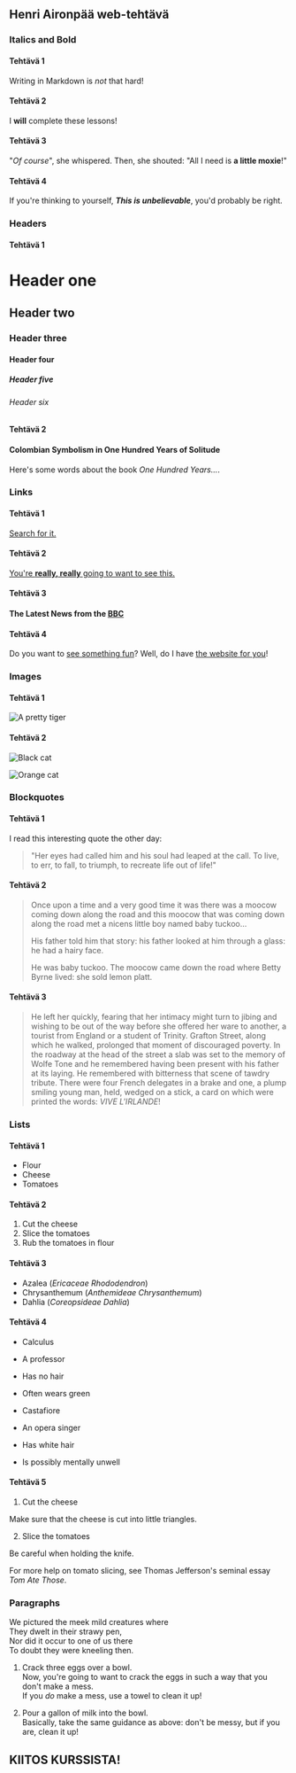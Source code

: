 ## Henri Aironpää web-tehtävä

### Italics and Bold

#### Tehtävä 1

Writing in Markdown is _not_ that hard!

#### Tehtävä 2

I **will** complete these lessons!

#### Tehtävä 3

"_Of course_", she whispered. Then, she shouted: "All I need is **a little moxie**!"

#### Tehtävä 4

If you're thinking to yourself, **_This is unbelievable_**, you'd probably be right.

### Headers

#### Tehtävä 1

# Header one
## Header two
### Header three
#### Header four
##### Header five
###### Header six

#### Tehtävä 2

#### Colombian Symbolism in One Hundred Years of Solitude

Here's some words about the book _One Hundred Years..._.

### Links

#### Tehtävä 1

[Search for it.](www.google.com)

#### Tehtävä 2

[You're **really, really** going to want to see this.](www.dailykitten.com)

#### Tehtävä 3

#### The Latest News from the [BBC](www.bbc.com/news)

#### Tehtävä 4

Do you want to [see something fun][a fun place]?
Well, do I have [the website for you][another fun place]!

[a fun place]: www.zombo.com
[another fun place]: www.stumbleupon.com

### Images

#### Tehtävä 1

![A pretty tiger](https://upload.wikimedia.org/wikipedia/commons/5/56/Tiger.50.jpg)

#### Tehtävä 2

![Black cat][Black]

![Orange cat][Orange]

[Black]: https://upload.wikimedia.org/wikipedia/commons/a/a3/81_INF_DIV_SSI.jpg
[Orange]: http://icons.iconarchive.com/icons/google/noto-emoji-animals-nature/256/22221-cat-icon.png

### Blockquotes

#### Tehtävä 1

I read this interesting quote the other day:

> "Her eyes had called him and his soul had leaped at the call. To live, to err, to fall, to triumph, to recreate life out of life!"

#### Tehtävä 2

> Once upon a time and a very good time it was there was a moocow coming down along the road and this moocow that was coming down along the road met a nicens little boy named baby tuckoo...
>
> His father told him that story: his father looked at him through a glass: he had a hairy face.
>
> He was baby tuckoo. The moocow came down the road where Betty Byrne lived: she sold lemon platt.

#### Tehtävä 3

> He left her quickly, fearing that her intimacy might turn to jibing and wishing to be out of the way before she offered her ware to another, a tourist from England or a student of Trinity. Grafton Street, along which he walked, prolonged that moment of discouraged poverty. In the roadway at the head of the street a slab was set to the memory of Wolfe Tone and he remembered having been present with his father at its laying. He remembered with bitterness that scene of tawdry tribute. There were four French delegates in a brake and one, a plump smiling young man, held, wedged on a stick, a card on which were printed the words: _VIVE L'IRLANDE_!

### Lists

#### Tehtävä 1

* Flour
* Cheese
* Tomatoes

#### Tehtävä 2

1. Cut the cheese
2. Slice the tomatoes
3. Rub the tomatoes in flour

#### Tehtävä 3

* Azalea (_Ericaceae Rhododendron_)
* Chrysanthemum (_Anthemideae Chrysanthemum_)
* Dahlia (_Coreopsideae Dahlia_)

#### Tehtävä 4

* Calculus
 * A professor
 * Has no hair
 * Often wears green

* Castafiore
 * An opera singer
 * Has white hair
 * Is possibly mentally unwell

#### Tehtävä 5

1. Cut the cheese
 
 Make sure that the cheese is cut into little triangles.

2. Slice the tomatoes

 Be careful when holding the knife.
 
 For more help on tomato slicing, see Thomas Jefferson's seminal essay _Tom Ate Those_.

### Paragraphs

We pictured the meek mild creatures where  
They dwelt in their strawy pen,  
Nor did it occur to one of us there  
To doubt they were kneeling then.

1. Crack three eggs over a bowl.  
 Now, you're going to want to crack the eggs in such a way that you don't make a mess.  
 If you _do_ make a mess, use a towel to clean it up!

2. Pour a gallon of milk into the bowl.  
 Basically, take the same guidance as above: don't be messy, but if you are, clean it up!

## KIITOS KURSSISTA!